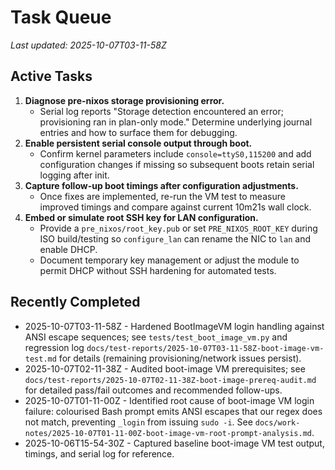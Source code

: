 # Task Queue

_Last updated: 2025-10-07T03-11-58Z_

## Active Tasks

1. **Diagnose pre-nixos storage provisioning error.**
   - Serial log reports "Storage detection encountered an error; provisioning ran in plan-only mode." Determine underlying journal entries and how to surface them for debugging.
2. **Enable persistent serial console output through boot.**
   - Confirm kernel parameters include `console=ttyS0,115200` and add configuration changes if missing so subsequent boots retain serial logging after init.
3. **Capture follow-up boot timings after configuration adjustments.**
   - Once fixes are implemented, re-run the VM test to measure improved timings and compare against current 10m21s wall clock.
4. **Embed or simulate root SSH key for LAN configuration.**
   - Provide a `pre_nixos/root_key.pub` or set `PRE_NIXOS_ROOT_KEY` during ISO build/testing so `configure_lan` can rename the NIC to `lan` and enable DHCP.
   - Document temporary key management or adjust the module to permit DHCP without SSH hardening for automated tests.

## Recently Completed

- 2025-10-07T03-11-58Z - Hardened BootImageVM login handling against ANSI escape sequences; see `tests/test_boot_image_vm.py` and regression log `docs/test-reports/2025-10-07T03-11-58Z-boot-image-vm-test.md` for details (remaining provisioning/network issues persist).
- 2025-10-07T02-11-38Z - Audited boot-image VM prerequisites; see `docs/test-reports/2025-10-07T02-11-38Z-boot-image-prereq-audit.md` for detailed pass/fail outcomes and recommended follow-ups.
- 2025-10-07T01-11-00Z - Identified root cause of boot-image VM login failure: colourised Bash prompt emits ANSI escapes that our regex does not match, preventing `_login` from issuing `sudo -i`. See `docs/work-notes/2025-10-07T01-11-00Z-boot-image-vm-root-prompt-analysis.md`.
- 2025-10-06T15-54-30Z - Captured baseline boot-image VM test output, timings, and serial log for reference.
